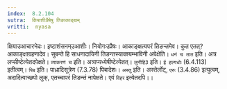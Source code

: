 ```yaml
---
index:  8.2.104
sutra:  क्षियाशीःप्रैषेषु तिङाकाङ्क्षम्
vritti:  nyasa
---
```


क्षियाउआचारभेदः। इष्टाशंसनम्उआशीः। नियोगःउप्रैषः। आकाङ्क्षत्यपरं तिङन्तमेव। कुत एतत्? आकाङ्क्षाग्रहणादेव। सुबन्ते हि साधनादायिनी तिङन्तस्यावश्यम्भाविनी अपेक्षेति।
`धनं च तात` इति। अत्र लप्सीष्टेत्येतदपेक्षते। `व्याकरणं च` इति। अत्राप्यध्येषीष्टेत्येतत्।
`लुनीहि3` इति। `ई हल्यधोः` (6.4.113) इतीत्वम्। `पिब` इति। पाध्रादिसूत्रेण (7.3.78) पिबादेशः।
`अस्तु` इति। अस्तेर्लोट्, `एरुः` (3.4.86) इत्युत्वम्, अदादित्वाच्छपो लुक्, एतच्चापरं तिङन्तं नापेक्षते। एवं `विहर` इत्येतदपि।।

